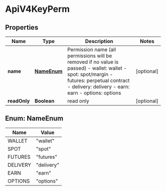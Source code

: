 
# ApiV4KeyPerm

## Properties

Name | Type | Description | Notes
------------ | ------------- | ------------- | -------------
**name** | [**NameEnum**](#NameEnum) | Permission name (all permissions will be removed if no value is passed)  - wallet: wallet - spot: spot/margin - futures: perpetual contract - delivery: delivery - earn: earn - options: options |  [optional]
**readOnly** | **Boolean** | read only |  [optional]

## Enum: NameEnum

Name | Value
---- | -----
WALLET | &quot;wallet&quot;
SPOT | &quot;spot&quot;
FUTURES | &quot;futures&quot;
DELIVERY | &quot;delivery&quot;
EARN | &quot;earn&quot;
OPTIONS | &quot;options&quot;


